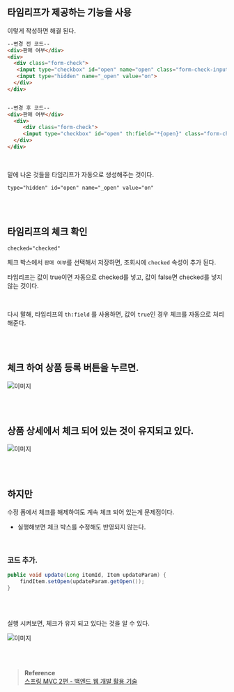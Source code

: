 ## 타임리프가 제공하는 기능을 사용

이렇게 작성하면 해결 된다.


```html
--변경 전 코드--
<div>판매 여부</div>
<div>
  <div class="form-check">
   <input type="checkbox" id="open" name="open" class="form-check-input">
   <input type="hidden" name="_open" value="on">
  </div>
</div>


--변경 후 코드--
<div>판매 여부</div>
  <div>
     <div class="form-check">
     <input type="checkbox" id="open" th:field="*{open}" class="form-checkinput">
  </div>
</div>
```

<br/>

밑에 나온 것들을 타임리프가 자동으로 생성해주는 것이다.

```
type="hidden" id="open" name="_open" value="on"
```





<br/><br/>

## 타임리프의 체크 확인

```
checked="checked"
```

체크 박스에서 `판매 여부`를 선택해서 저장하면, 조회시에 `checked` 속성이 추가 된다.


타임리프는 값이 true이면 자동으로 checked를 넣고, 값이 false면 checked를 넣지 않는 것이다.


<br/>


다시 말해, 타임리프의 `th:field` 를 사용하면, 값이 `true`인 경우 체크를 자동으로 처리해준다.






<br/><br/>

## 체크 하여 상품 등록 버튼을 누르면.

![이미지](/programming/img/겨18.PNG)

<br/><br/>

## 상품 상세에서 체크 되어 있는 것이 유지되고 있다.

![이미지](/programming/img/겨19.PNG)

<br/><br/>

## 하지만 

수정 폼에서 체크를 해제하여도 계속 체크 되어 있는게 문제점이다.
- 실행해보면 체크 박스를 수정해도 반영되지 않는다.

<br/>

### 코드 추가.

```java
public void update(Long itemId, Item updateParam) {
    findItem.setOpen(updateParam.getOpen());
}
```

<br/><br/>

실행 시켜보면, 체크가 유지 되고 있다는 것을 알 수 있다.

![이미지](/programming/img/겨20.PNG)


<br/><br/>


>**Reference** <br/>[스프링 MVC 2편 - 백엔드 웹 개발 활용 기술](https://www.inflearn.com/course/%EC%8A%A4%ED%94%84%EB%A7%81-mvc-2)
